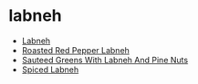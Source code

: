 # labneh

 * [Labneh](index/l/labneh-51247010.json)
 * [Roasted Red Pepper Labneh](index/r/roasted-red-pepper-labneh-51245280.json)
 * [Sauteed Greens With Labneh And Pine Nuts](index/s/sauteed-greens-with-labneh-and-pine-nuts-51214420.json)
 * [Spiced Labneh](index/s/spiced-labneh-51223630.json)
